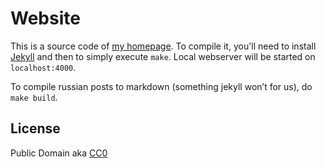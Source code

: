 # Website

This is a source code of [my homepage](http://paulmillr.com). To compile it, you'll need to install
[Jekyll](http://jekyllrb.com/) and then to simply execute `make`.
Local webserver will be started on `localhost:4000`.

To compile russian posts to markdown (something jekyll won’t for us), do `make build`.

## License

Public Domain aka [CC0](http://creativecommons.org/publicdomain/zero/1.0/legalcode)

